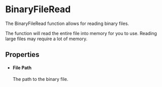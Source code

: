 BinaryFileRead
==============

The BinaryFileRead function allows for reading binary files.

The function will read the entire file into memory for you to use.
Reading large files may require a lot of memory.

Properties
----------

-  #### File Path

    The path to the binary file.


